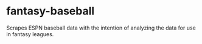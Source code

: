 # fantasy-baseball
Scrapes ESPN baseball data with the intention of analyzing the data for use in fantasy leagues.
